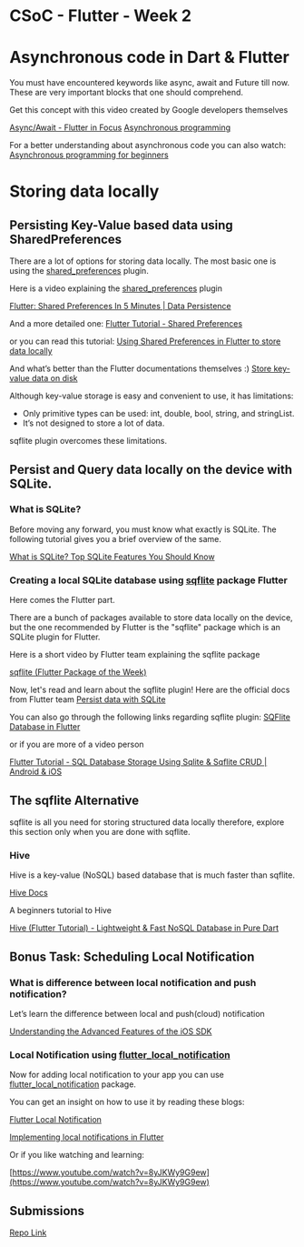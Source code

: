 # CSoC - Flutter - Week 2

# Asynchronous code in Dart & Flutter

You must have encountered keywords like async, await and Future till now. These are very important blocks that one should comprehend.

Get this concept with this video created by Google developers themselves

[Async/Await - Flutter in Focus](https://www.youtube.com/watch?v=SmTCmDMi4BY)
[Asynchronous programming](https://dart.dev/codelabs/async-await)

For a better understanding about asynchronous code you can also watch:
[Asynchronous programming for beginners](https://www.youtube.com/watch?v=nHsxIQ9KMn0)

# Storing data locally

## Persisting Key-Value based data using SharedPreferences

There are a lot of options for storing data locally. The most basic one is using the [shared_preferences](https://pub.dev/packages/shared_preferences) plugin.

Here is a video explaining the [shared_preferences](https://pub.dev/packages/shared_preferences) plugin

[Flutter: Shared Preferences In 5 Minutes | Data Persistence](https://www.youtube.com/watch?v=uyz0HrGUamc)

And a more detailed one:
[Flutter Tutorial - Shared Preferences](https://www.youtube.com/watch?v=szOllHT1S7Y&t=395s)

or you can read this tutorial:
[Using Shared Preferences in Flutter to store data locally](https://blog.logrocket.com/using-sharedpreferences-in-flutter-to-store-data-locally/)

And what’s better than the Flutter documentations themselves :)
[Store key-value data on disk](https://flutter.dev/docs/cookbook/persistence/key-value)

Although key-value storage is easy and convenient to use, it has limitations:

- Only primitive types can be used: int, double, bool, string, and stringList.
- It’s not designed to store a lot of data.

sqflite plugin overcomes these limitations.

## Persist and Query data locally on the device with SQLite.

### What is SQLite?

Before moving any forward, you must know what exactly is SQLite. The following tutorial gives you a brief overview of the same.

[What is SQLite? Top SQLite Features You Should Know](https://www.sqlitetutorial.net/what-is-sqlite/)

### Creating a local SQLite database using [sqflite](https://pub.dev/packages/sqflite) package Flutter

Here comes the Flutter part.

There are a bunch of packages available to store data locally on the device, but the one recommended by Flutter is the "sqflite" package which is an SQLite plugin for Flutter.

Here is a short video by Flutter team explaining the sqflite package

[sqflite (Flutter Package of the Week)](https://www.youtube.com/watch?v=HefHf5B1YM0)

Now, let's read and learn about the sqflite plugin!
Here are the official docs from Flutter team
[Persist data with SQLite](https://flutter.dev/docs/cookbook/persistence/sqlite)

You can also go through the following links regarding sqflite plugin:
[SQFlite Database in Flutter](https://medium.com/@rajajawahar77/sqflite-database-in-flutter-c0b7be83bcd2)

or if you are more of a video person

[Flutter Tutorial - SQL Database Storage Using Sqlite & Sqflite CRUD | Android & iOS](https://www.youtube.com/watch?v=UpKrhZ0Hppk)

## The sqflite Alternative

sqflite is all you need for storing structured data locally therefore, explore this section only when you are done with sqflite.

### Hive

Hive is a key-value (NoSQL) based database that is much faster than sqflite.

[Hive Docs](https://docs.hivedb.dev)

A beginners tutorial to Hive

[Hive (Flutter Tutorial) - Lightweight & Fast NoSQL Database in Pure Dart](https://www.youtube.com/watch?v=R1GSrrItqUs&t=1712s)

## Bonus Task: Scheduling Local Notification

### What is difference between local notification and push notification?

Let’s learn the difference between local and push(cloud) notification

[Understanding the Advanced Features of the iOS SDK](https://www.oreilly.com/library/view/ios-components-and/9780133086898/ch09lev1sec1.html)

### Local Notification using [flutter_local_notification](https://pub.dev/packages/flutter_local_notifications)

Now for adding local notification to your app you can use [flutter_local_notification](https://pub.dev/packages/flutter_local_notifications) package.

You can get an insight on how to use it by reading these blogs:

[Flutter Local Notification](https://nitishk72.medium.com/flutter-local-notification-1e43a353877b)

[Implementing local notifications in Flutter ](https://blog.logrocket.com/implementing-local-notifications-in-flutter/)

Or if you like watching and learning:

[https://www.youtube.com/watch?v=8yJKWy9G9ew](https://www.youtube.com/watch?v=8yJKWy9G9ew)

## Submissions
[Repo Link](https://github.com/Shubham9455/birthdays-app-using-flutter)

